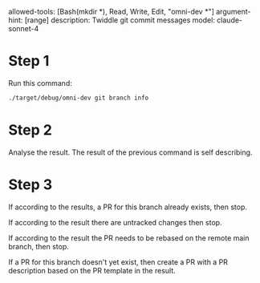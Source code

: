 allowed-tools: [Bash(mkdir *), Read, Write, Edit, "omni-dev *"]
argument-hint: [range]
description: Twiddle git commit messages
model: claude-sonnet-4

# Step 1
Run this command:

```bash
./target/debug/omni-dev git branch info
```

# Step 2
Analyse the result.  The result of the previous command is self describing.

# Step 3
If according to the results, a PR for this branch already exists, then stop.

If according to the result there are untracked changes then stop.

If according to the result the PR needs to be rebased on the remote main branch, then stop.

If a PR for this branch doesn't yet exist, then create a PR with a PR description based on the PR template in the result.
